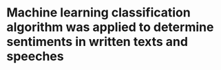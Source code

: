 # Machine learning classification algorithm was applied to determine sentiments in written texts and speeches
